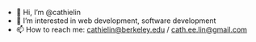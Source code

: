 - 👋 Hi, I’m @cathielin
- 👀 I’m interested in web development, software development 
- 📫 How to reach me: cathielin@berkeley.edu / cath.ee.lin@gmail.com 

<!---
cathielin/cathielin is a ✨ special ✨ repository because its `README.md` (this file) appears on your GitHub profile.
You can click the Preview link to take a look at your changes.
--->
